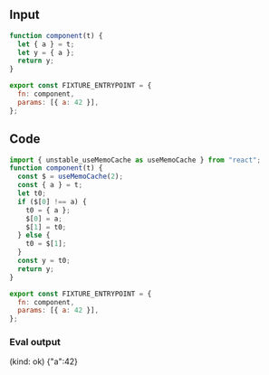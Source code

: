 
## Input

```javascript
function component(t) {
  let { a } = t;
  let y = { a };
  return y;
}

export const FIXTURE_ENTRYPOINT = {
  fn: component,
  params: [{ a: 42 }],
};

```

## Code

```javascript
import { unstable_useMemoCache as useMemoCache } from "react";
function component(t) {
  const $ = useMemoCache(2);
  const { a } = t;
  let t0;
  if ($[0] !== a) {
    t0 = { a };
    $[0] = a;
    $[1] = t0;
  } else {
    t0 = $[1];
  }
  const y = t0;
  return y;
}

export const FIXTURE_ENTRYPOINT = {
  fn: component,
  params: [{ a: 42 }],
};

```
      
### Eval output
(kind: ok) {"a":42}
